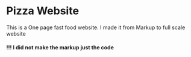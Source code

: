 # Pizza Website
This is a One page fast food website.
I made it from Markup to full scale website

#### !!! I did not make the markup just the code
